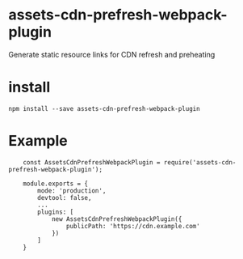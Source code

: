 # assets-cdn-prefresh-webpack-plugin
Generate static resource links for CDN refresh and preheating

# install
```
npm install --save assets-cdn-prefresh-webpack-plugin
```

# Example
```
    const AssetsCdnPrefreshWebpackPlugin = require('assets-cdn-prefresh-webpack-plugin');
    
    module.exports = { 
        mode: 'production',
        devtool: false,
        ...
        plugins: [
            new AssetsCdnPrefreshWebpackPlugin({
                publicPath: 'https://cdn.example.com'
            })
        ]
    }
```
